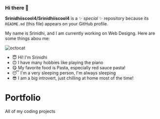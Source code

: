 ### Hi there 👋
**Srinidhiiscool4/Srinidhiiscool4** is a ✨ _special_ ✨ repository because its `README.md` (this file) appears on your GitHub profile.

My name is Srinidhi, and I am currently working on Web Designg.
Here are some things abou me:

![octocat](https://github.com/Srinidhiiscool4/Profolio/assets/129084212/a0590c74-db9c-4b7b-ad31-4c5b49a424bf)
- :innocent: Hi! I'm Srinidhi
- :upside_down_face: I have many hobbies like playing the piano
- :yum: My favorite food is Pasta, especially red sauce pasta!
- :sleeping: I'm a very sleeping person, I'm always sleeping
- 😎 I am a big introvert, just chilling at home most of the time!
# Portfolio

All of my coding projects

